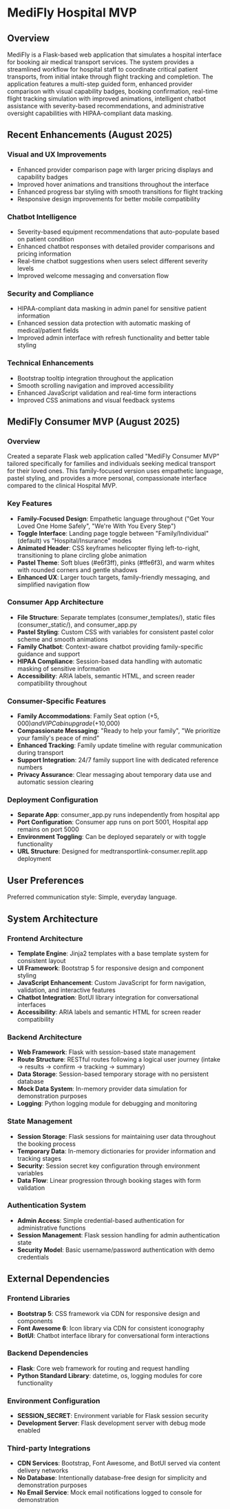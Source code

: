 # MediFly Hospital MVP

## Overview

MediFly is a Flask-based web application that simulates a hospital interface for booking air medical transport services. The system provides a streamlined workflow for hospital staff to coordinate critical patient transports, from initial intake through flight tracking and completion. The application features a multi-step guided form, enhanced provider comparison with visual capability badges, booking confirmation, real-time flight tracking simulation with improved animations, intelligent chatbot assistance with severity-based recommendations, and administrative oversight capabilities with HIPAA-compliant data masking.

## Recent Enhancements (August 2025)

### Visual and UX Improvements
- Enhanced provider comparison page with larger pricing displays and capability badges
- Improved hover animations and transitions throughout the interface
- Enhanced progress bar styling with smooth transitions for flight tracking
- Responsive design improvements for better mobile compatibility

### Chatbot Intelligence
- Severity-based equipment recommendations that auto-populate based on patient condition
- Enhanced chatbot responses with detailed provider comparisons and pricing information
- Real-time chatbot suggestions when users select different severity levels
- Improved welcome messaging and conversation flow

### Security and Compliance
- HIPAA-compliant data masking in admin panel for sensitive patient information
- Enhanced session data protection with automatic masking of medical/patient fields
- Improved admin interface with refresh functionality and better table styling

### Technical Enhancements
- Bootstrap tooltip integration throughout the application
- Smooth scrolling navigation and improved accessibility
- Enhanced JavaScript validation and real-time form interactions
- Improved CSS animations and visual feedback systems

## MediFly Consumer MVP (August 2025)

### Overview
Created a separate Flask web application called "MediFly Consumer MVP" tailored specifically for families and individuals seeking medical transport for their loved ones. This family-focused version uses empathetic language, pastel styling, and provides a more personal, compassionate interface compared to the clinical Hospital MVP.

### Key Features
- **Family-Focused Design**: Empathetic language throughout ("Get Your Loved One Home Safely", "We're With You Every Step")
- **Toggle Interface**: Landing page toggle between "Family/Individual" (default) vs "Hospital/Insurance" modes
- **Animated Header**: CSS keyframes helicopter flying left-to-right, transitioning to plane circling globe animation
- **Pastel Theme**: Soft blues (#e6f3ff), pinks (#ffe6f3), and warm whites with rounded corners and gentle shadows
- **Enhanced UX**: Larger touch targets, family-friendly messaging, and simplified navigation flow

### Consumer App Architecture
- **File Structure**: Separate templates (consumer_templates/), static files (consumer_static/), and consumer_app.py
- **Pastel Styling**: Custom CSS with variables for consistent pastel color scheme and smooth animations
- **Family Chatbot**: Context-aware chatbot providing family-specific guidance and support
- **HIPAA Compliance**: Session-based data handling with automatic masking of sensitive information
- **Accessibility**: ARIA labels, semantic HTML, and screen reader compatibility throughout

### Consumer-Specific Features
- **Family Accommodations**: Family Seat option (+$5,000) and VIP Cabin upgrade (+$10,000)
- **Compassionate Messaging**: "Ready to help your family", "We prioritize your family's peace of mind"
- **Enhanced Tracking**: Family update timeline with regular communication during transport
- **Support Integration**: 24/7 family support line with dedicated reference numbers
- **Privacy Assurance**: Clear messaging about temporary data use and automatic session clearing

### Deployment Configuration
- **Separate App**: consumer_app.py runs independently from hospital app
- **Port Configuration**: Consumer app runs on port 5001, Hospital app remains on port 5000
- **Environment Toggling**: Can be deployed separately or with toggle functionality
- **URL Structure**: Designed for medtransportlink-consumer.replit.app deployment

## User Preferences

Preferred communication style: Simple, everyday language.

## System Architecture

### Frontend Architecture
- **Template Engine**: Jinja2 templates with a base template system for consistent layout
- **UI Framework**: Bootstrap 5 for responsive design and component styling
- **JavaScript Enhancement**: Custom JavaScript for form navigation, validation, and interactive features
- **Chatbot Integration**: BotUI library integration for conversational interfaces
- **Accessibility**: ARIA labels and semantic HTML for screen reader compatibility

### Backend Architecture
- **Web Framework**: Flask with session-based state management
- **Route Structure**: RESTful routes following a logical user journey (intake → results → confirm → tracking → summary)
- **Data Storage**: Session-based temporary storage with no persistent database
- **Mock Data System**: In-memory provider data simulation for demonstration purposes
- **Logging**: Python logging module for debugging and monitoring

### State Management
- **Session Storage**: Flask sessions for maintaining user data throughout the booking process
- **Temporary Data**: In-memory dictionaries for provider information and tracking stages
- **Security**: Session secret key configuration through environment variables
- **Data Flow**: Linear progression through booking stages with form validation

### Authentication System
- **Admin Access**: Simple credential-based authentication for administrative functions
- **Session Management**: Flask session handling for admin authentication state
- **Security Model**: Basic username/password authentication with demo credentials

## External Dependencies

### Frontend Libraries
- **Bootstrap 5**: CSS framework via CDN for responsive design and components
- **Font Awesome 6**: Icon library via CDN for consistent iconography
- **BotUI**: Chatbot interface library for conversational form interactions

### Backend Dependencies
- **Flask**: Core web framework for routing and request handling
- **Python Standard Library**: datetime, os, logging modules for core functionality

### Environment Configuration
- **SESSION_SECRET**: Environment variable for Flask session security
- **Development Server**: Flask development server with debug mode enabled

### Third-party Integrations
- **CDN Services**: Bootstrap, Font Awesome, and BotUI served via content delivery networks
- **No Database**: Intentionally database-free design for simplicity and demonstration purposes
- **No Email Service**: Mock email notifications logged to console for demonstration
